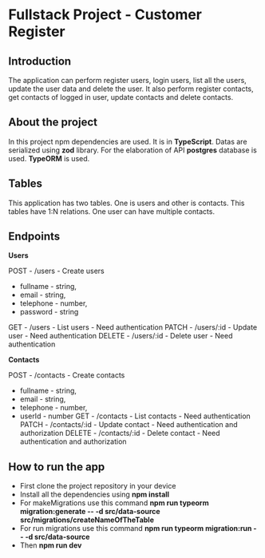 # Fullstack Project - Customer Register

## Introduction

The application can perform register users, login users, list all the users, update the user data and delete the user. It also perform register contacts, get contacts of logged in user, update contacts and delete contacts.

## About the project

In this project npm dependencies are used. It is in **TypeScript**. Datas are serialized using **zod** library. For the elaboration of API **postgres** database is used. **TypeORM** is used.


## Tables

This application has two tables. One is users and other is contacts. This tables have 1:N relations. One user can have multiple contacts.


## Endpoints

**Users**

POST - /users - Create users
- fullname - string,
- email - string,
- telephone - number,
- password - string

GET - /users - List users - Need authentication
PATCH - /users/:id - Update user - Need authentication
DELETE - /users/:id - Delete user - Need authentication


**Contacts**

POST - /contacts - Create contacts
- fullname - string,
- email - string,
- telephone - number,
- userId - number
GET - /contacts - List contacts - Need authentication
PATCH - /contacts/:id - Update contact - Need authentication and authorization
DELETE - /contacts/:id - Delete contact - Need authentication and authorization


## How to run the app

- First clone the project repository in your device
- Install all the dependencies using **npm install**
- For makeMigrations use this command **npm run typeorm migration:generate -- -d src/data-source src/migrations/createNameOfTheTable**
- For run migrations use this command **npm run typeorm migration:run -- -d src/data-source**
- Then **npm run dev**